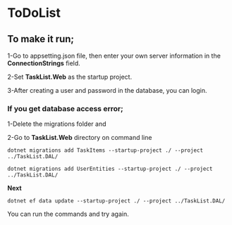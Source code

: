 # ToDoList

## To make it run;

1-Go to appsetting.json file, then enter your own server information in the **ConnectionStrings** field.

2-Set **TaskList.Web** as the startup project.

3-After creating a user and password in the database, you can login.

### If you get database access error;

1-Delete the migrations folder and

2-Go to **TaskList.Web** directory on command line

`dotnet migrations add TaskItems --startup-project ./ --project ../TaskList.DAL/`

`dotnet migrations add UserEntities --startup-project ./ --project ../TaskList.DAL/`

 **Next**

`dotnet ef data update --startup-project ./ --project ../TaskList.DAL/`

You can run the commands and try again.
